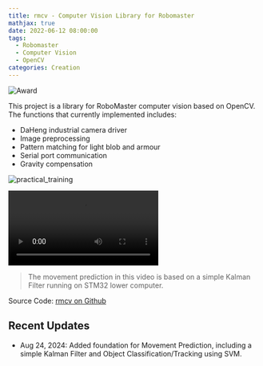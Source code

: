 ```yaml
---
title: rmcv - Computer Vision Library for Robomaster
mathjax: true
date: 2022-06-12 08:00:00
tags: 
  - Robomaster
  - Computer Vision
  - OpenCV
categories: Creation
---
```


![Award](award.jpeg "Award")

This project is a library for RoboMaster computer vision based on OpenCV. The functions that currently implemented includes:

- DaHeng industrial camera driver
- Image preprocessing
- Pattern matching for light blob and armour
- Serial port communication
- Gravity compensation

![practical_training](rmcv.jpeg "Practical Training")

![practical_training](rmcv.mov "Practical Training")

> The movement prediction in this video is based on a simple Kalman Filter running on STM32 lower computer.

Source Code: [rmcv on Github](https://github.com/deemoe404/rmcv)

## Recent Updates

- Aug 24, 2024: Added foundation for Movement Prediction, including a simple Kalman Filter and Object Classification/Tracking using SVM.
